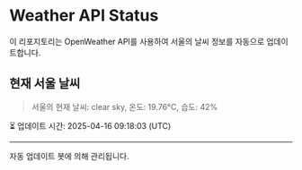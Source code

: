
# Weather API Status

이 리포지토리는 OpenWeather API를 사용하여 서울의 날씨 정보를 자동으로 업데이트합니다.

## 현재 서울 날씨
> 서울의 현재 날씨: clear sky, 온도: 19.76°C, 습도: 42%

⏳ 업데이트 시간: 2025-04-16 09:18:03 (UTC)

---
자동 업데이트 봇에 의해 관리됩니다.
